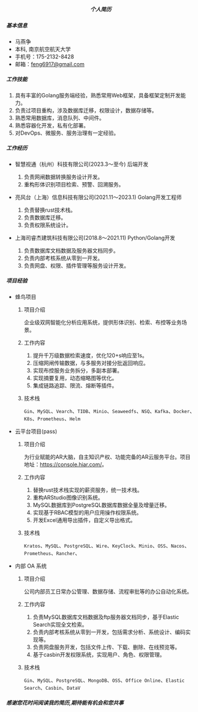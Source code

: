 <h5 align = "center">个人简历</h5>

##### 基本信息

- 马燕争
- 本科, 南京航空航天大学
- 手机号：175-2132-8428
- 邮箱：<feng6917@gmail.com>

##### 工作技能

1. 具有丰富的Golang服务端经验，熟悉常用Web框架，具备框架定制开发能力。
2. 负责过项目重构，涉及数据库迁移，权限设计，数据存储等。
3. 熟悉常用数据库，消息队列、中间件。
4. 熟悉容器化开发，私有化部署。
5. 对DevOps、微服务、服务治理有一定经验。

##### 工作经历

- 智慧视通（杭州）科技有限公司(2023.3～至今) 后端开发
  1. 负责网闸数据转换服务设计开发。
  2. 重构形体识别项目检索、预警、回溯服务。  

- 亮风台（上海）信息科技有限公司(2021.11～2023.1) Golang开发工程师
  1. 负责替换rust技术栈。
  2. 负责数据库迁移。
  3. 负责权限系统设计。
  
- 上海司睿杰建筑科技有限公司(2018.8～2021.11) Python/Golang开发
  1. 负责数据库文档数据及服务器文档同步。
  2. 负责内部考核系统从零到一开发。
  3. 负责网盘、权限、插件管理等服务设计开发。

##### 项目经验

- 蜂鸟项目

    1. 项目介绍

        企业级双网智能化分析应用系统，提供形体识别、检索、布控等业务场景。

    2. 工作内容
        1. 提升千万级数据检索速度，优化120+s响应至1s。
        2. 压缩网闸传输数据，与多服务对接分批返回响应。
        3. 实现布控服务业务拆分，多副本部署。
        4. 实现摘要复用，动态缩略图等优化。
        5. 集成链路追踪、限流、熔断等插件。

    3. 技术栈

        `Gin`、`MySQL`、`Vearch`、`TIDB`、`Minio`、`Seaweedfs`、`NSQ`、`Kafka`、`Docker`、`K8s`、`Prometheus`、`Helm`

- 云平台项目(pass)

    1. 项目介绍

        为行业赋能的AR大脑，自主知识产权、功能完备的AR云服务平台。项目地址：<https://console.hiar.com/>。

    2. 工作内容
        1. 替换rust技术栈实现的薪资服务，统一技术栈。
        2. 重构ARStudio图像识别系统。
        3. MySQL数据库到PostgreSQL数据库数据全量及增量迁移。
        4. 实现基于RBAC模型的用户应用操作权限系统。
        5. 开发Excel通用导出插件，自定义导出格式。

    3. 技术栈

        `Kratos`、`MySQL`、`PostgreSQL`、`Wire`、`KeyClock`、`Minio`、`OSS`、`Nacos`、`Prometheus`、`Rancher`、

- 内部 OA 系统
    1. 项目介绍

        公司内部员工日常办公管理、数据存储、流程审批等的办公自动化系统。

    2. 工作内容
        1. 负责MySQL数据库文档数据及ftp服务器文档同步，基于Elastic Search实现全文检索。
        2. 负责内部考核系统从零到一开发，包括需求分析、系统设计、编码实现等。
        3. 负责网盘服务开发，包括文件上传、下载、删除、在线预览等。
        4. 基于casbin开发权限系统，实现用户、角色、权限管理。

    3. 技术栈

        `Gin`、`MySQL`、`PostgreSQL`、`MongoDB`、`OSS`、`Office Online`、`Elastic Search`、`Casbin`、`DataV`

##### 感谢您花时间阅读我的简历,期待能有机会和您共事
